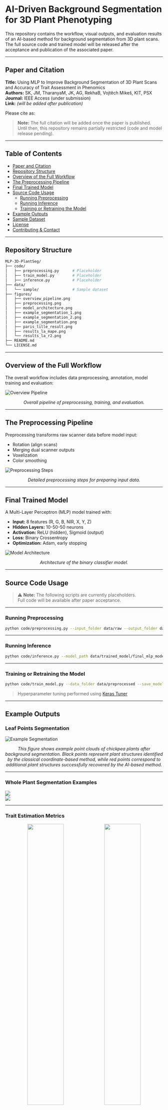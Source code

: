 # AI-Driven Background Segmentation for 3D Plant Phenotyping

This repository contains the workflow, visual outputs, and evaluation results of an AI-based method for background segmentation from 3D plant scans.  
The full source code and trained model will be released after the acceptance and publication of the associated paper.

---

## Paper and Citation

**Title:** Using MLP to Improve Background Segmentation of 3D Plant Scans and Accuracy of Trait Assessment in Phenomics  
**Authors:** SK, JM, TharanyaM, JK, AG, RekhaB, Vojtěch Mikeš, KIT, PSX  
**Journal:** IEEE Access (under submission)  
**Link:** *(will be added after publication)*

Please cite as:

> **Note:** The full citation will be added once the paper is published.  
> Until then, this repository remains partially restricted (code and model release pending).

---

## Table of Contents

- [Paper and Citation](#paper-and-citation)
- [Repository Structure](#repository-structure)
- [Overview of the Full Workflow](#overview-of-the-full-workflow)
- [The Preprocessing Pipeline](#the-preprocessing-pipeline)
- [Final Trained Model](#final-trained-model)
- [Source Code Usage](#source-code-usage)
  - [Running Preprocessing](#running-preprocessing)
  - [Running Inference](#running-inference)
  - [Training or Retraining the Model](#training-or-retraining-the-model)
- [Example Outputs](#example-outputs)
- [Sample Dataset](#sample-dataset)
- [License](#license)
- [Contributing & Contact](#contributing--contact)

---

## Repository Structure

```bash
MLP-3D-PlantSeg/
├── code/
│   ├── preprocessing.py      # Placeholder
│   ├── train_model.py        # Placeholder
│   ├── inference.py          # Placeholder
├── data/
│   └── sample/               # Sample dataset
├── figures/
│   ├── overview_pipeline.png
│   ├── preprocessing.png
│   ├── model_architecture.png
│   ├── example_segmentation_1.png
│   ├── example_segmentation_2.png
│   ├── example_segmentation.png
│   ├── paris_lille_result.png
│   ├── results_la_mape.png
│   └── results_la_r2.png
├── README.md
└── LICENSE.md
```

---

## Overview of the Full Workflow

The overall workflow includes data preprocessing, annotation, model training and evaluation:

![Overview Pipeline](figures/overview_pipeline.png)

<p align="center">
<em>Overall pipeline of preprocessing, training, and evaluation.</em>
</p>

---

## The Preprocessing Pipeline

Preprocessing transforms raw scanner data before model input:

- Rotation (align scans)
- Merging dual scanner outputs
- Voxelization
- Color smoothing

![Preprocessing Steps](figures/preprocessing.png)

<p align="center">
<em>Detailed preprocessing steps for preparing input data.</em>
</p>

---

## Final Trained Model

A Multi-Layer Perceptron (MLP) model trained with:

- **Input:** 8 features (R, G, B, NIR, X, Y, Z)
- **Hidden Layers:** 10-50-50 neurons
- **Activation:** ReLU (hidden), Sigmoid (output)
- **Loss:** Binary Crossentropy
- **Optimization:** Adam, early stopping

![Model Architecture](figures/model_architecture.png)

<p align="center">
<em>Architecture of the binary classifier model.</em>
</p>

---

## Source Code Usage

> ⚠️ **Note:** The following scripts are currently placeholders.  
> Full code will be available after paper acceptance.

---

### Running Preprocessing

```bash
python code/preprocessing.py --input_folder data/raw --output_folder data/preprocessed
```

---

### Running Inference

```bash
python code/inference.py --model_path data/trained_model/final_mlp_model.h5 --input_folder data/preprocessed --output_folder data/results
```

---

### Training or Retraining the Model

```bash
python code/train_model.py --data_folder data/preprocessed --save_model_to data/trained_model
```

> Hyperparameter tuning performed using [Keras Tuner](https://keras.io/keras_tuner/)

---

## Example Outputs

### Leaf Points Segmentation

![Example Segmentation](figures/example_segmentation.png)

<p align="center">
<em>This figure shows example point clouds of chickpea plants after background segmentation. Black points represent plant structures identified by the classical coordinate-based method, while red points correspond to additional plant structures successfully recovered by the AI-based method.</em>
</p>

---

### Whole Plant Segmentation Examples

![](figures/example_segmentation_1.png)  
![](figures/example_segmentation_2.png)

---

### Trait Estimation Metrics

<p align="center">
  <img src="figures/results_la_mape.png" width="48%"/> 
  <img src="figures/results_la_r2.png" width="48%"/>
</p>

<p align="center">
<em>Evaluation of Leaf Area Estimation across species and voxel resolutions.</em>
</p>

---

### Generalization to Urban Data

![Paris-Lille Result](figures/paris_lille_result.png)

<p align="center">
<em>Inference result on the Paris-Lille urban 3D point cloud dataset shows effective ground-object separation.</em>
</p>

---

## Sample Dataset

We provide a sample dataset for the chickpea plant to demonstrate the output of both our proposed pipeline and the classical method.

### Contents:
- Raw 3D scans from two different camera views
- Segmented output using our proposed **AI-based method**
- Segmented output using a **classical height-based approach**

**Download the sample dataset (~200MB):**  
[View on Figshare](https://figshare.com/articles/dataset/Sample_3D_Chickpea_Dataset_for_AI-Based_and_Classical_Plant_Segmentation/28796219)

> Note: The full dataset and intermediate results will be released after the publication of our related research article.  
> If you need early access, please contact us.

---

## License

Licensed under the Apache License 2.0.  
See [LICENSE.md](LICENSE.md)

---

## Contributing & Contact

We welcome collaboration!

- **Serkan Kartal (Çukurova University):** [serkankartal@cu.edu.tr](mailto:serkankartal@cu.edu.tr)  
- **Jan Masner (CZU Prague):** [masner@pef.czu.cz](mailto:masner@pef.czu.cz)  
- **Jana Kholová (CZU, ICRISAT):** [kholova@pef.czu.cz](mailto:kholova@pef.czu.cz)

---

_“Enhancing 3D plant phenotyping through efficient and robust AI-based background segmentation.”_
